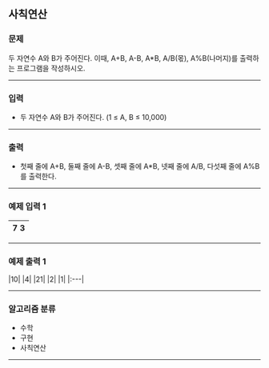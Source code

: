 사칙연산
-------------
### 문제

두 자연수 A와 B가 주어진다. 이때, A+B, A-B, A*B, A/B(몫), A%B(나머지)를 출력하는 프로그램을 작성하시오. 

- - -

### 입력
* 두 자연수 A와 B가 주어진다. (1 ≤ A, B ≤ 10,000)

- - -

### 출력
* 첫째 줄에 A+B, 둘째 줄에 A-B, 셋째 줄에 A*B, 넷째 줄에 A/B, 다섯째 줄에 A%B를 출력한다.

- - -

### 예제 입력 1
|7 3|
|:---|

- - -

### 예제 출력 1
|10|
|4|
|21|
|2|
|1|
|:---|

- - -

### 알고리즘 분류
* 수학
* 구현
* 사칙연산

- - -